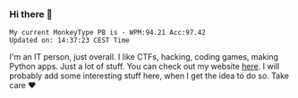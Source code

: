 ### Hi there 👋
<!-- PB START -->
```
My current MonkeyType PB is - WPM:94.21 Acc:97.42
Updated on: 14:37:23 CEST Time
```
<!-- PB END -->
I'm an IT person, just overall. I like CTFs, hacking, coding games, making Python apps. Just a lot of stuff.
You can check out my website [here](https://skill3472.github.io/).
I will probably add some interesting stuff here, when I get the idea to do so. Take care ❤️
